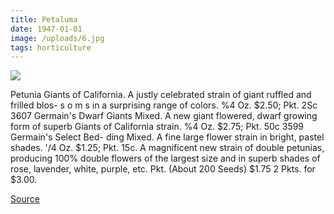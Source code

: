 ```yaml
---
title: Petaluma
date: 1947-01-01
image: /uploads/6.jpg
tags: horticulture
---
```


![](/uploads/6.jpg)

Petunia Giants of California. A justly celebrated strain of giant ruffled and frilled blos- s o m s in a surprising range of colors. %4 Oz. $2.50; Pkt. 2Sc 3607 Germain's Dwarf Giants Mixed. A new giant flowered, dwarf growing form of superb Giants of California strain. %4 Oz. $2.75; Pkt. 50c 3599 Germain's Select Bed- ding Mixed. A fine large flower strain in bright, pastel shades. '/4 Oz. $1.25; Pkt. 15c. A magnificent new strain of double petunias, producing 100% double flowers of the largest size and in superb shades of rose, lavender, white, purple, etc. Pkt. (About 200 Seeds) $1.75 2 Pkts. for $3.00.

[Source](https://flic.kr/p/wPPHSG)